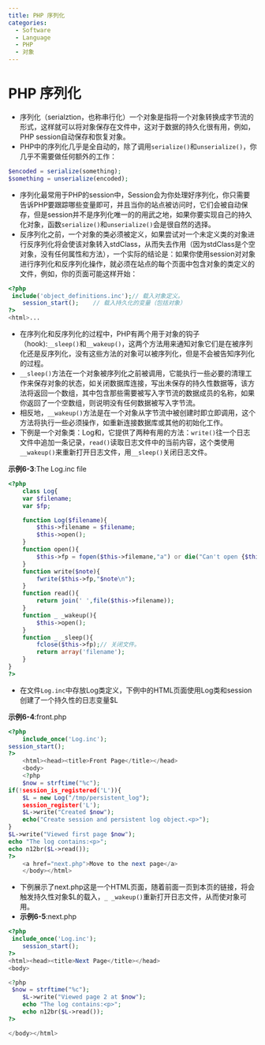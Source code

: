 ```yaml
---
title: PHP 序列化
categories:
  - Software
  - Language
  - PHP
  - 对象
---
```

# PHP 序列化

- 序列化（serialztion，也称串行化）一个对象是指将一个对象转换成字节流的形式，这样就可以将对象保存在文件中，这对于数据的持久化很有用，例如，PHP session自动保存和恢复对象。
- PHP中的序列化几乎是全自动的，除了调用`serialize()`和`unserialize()`，你几乎不需要做任何额外的工作：

```php
$encoded = serialize(something);
$something = unserialize(encoded);
```

- 序列化最常用于PHP的session中，Session会为你处理好序列化，你只需要告诉PHP要跟踪哪些变量即可，并且当你的站点被访问时，它们会被自动保存，但是session并不是序列化唯一的的用武之地，如果你要实现自己的持久化对象，函数`serialize()`和`unserialize()`会是很自然的选择。
- 反序列化之前，一个对象的类必须被定义，如果尝试对一个未定义类的对象进行反序列化将会使该对象转入stdClass，从而失去作用（因为stdClass是个空对象，没有任何属性和方法），一个实际的结论是：如果你使用session对对象进行序列化和反序列化操作，就必须在站点的每个页面中包含对象的类定义的文件，例如，你的页面可能这样开始：

```php
<?php
 include('object_definitions.inc');// 载入对象定义。
	session_start();	// 载入持久化的变量（包括对象）
?>
<html>...
```

- 在序列化和反序列化的过程中，PHP有两个用于对象的钩子（hook):`__sleep()`和`__wakeup()`，这两个方法用来通知对象它们是在被序列化还是反序列化，没有这些方法的对象可以被序列化，但是不会被告知序列化的过程。
- `__sleep()`方法在一个对象被序列化之前被调用，它能执行一些必要的清理工作来保存对象的状态，如关闭数据库连接，写出未保存的持久性数据等，该方法将返回一个数组，其中包含那些需要被写入字节流的数据成员的名称，如果你返回了一个空数组，则说明没有任何数据被写入字节流。
- 相反地，`__wakeup()`方法是在一个对象从字节流中被创建时即立即调用，这个方法将执行一些必须操作，如重新连接数据库或其他的初始化工作。
- 下例是一个对象类：Log和，它提供了两种有用的方法：`write()`往一个日志文件中追加一条记录，`read()`读取日志文件中的当前内容，这个类使用`__wakeup()`来重新打开日志文件，用`__sleep()`关闭日志文件。

**示例6-3**:The Log.inc file

```php
<?php
    class Log{
    var $filename;
    var $fp;

    function Log($filename){
        $this->filename = $filename;
        $this->open();
    }
    function open(){
        $this->fp = fopen($this->filemane,"a") or die("Can't open {$this->filename}");
    }
    function write($note){
        fwrite($this->fp,"$note\n");
    }
    function read(){
        return join(' ',file($this->filename));
    }
    function _ _wakeup(){
        $this->open();
    }
    function _ _sleep(){
        fclose($this->fp);// 关闭文件。
        return array('filename');
    }
}
?>
```

- 在文件`Log.inc`中存放Log类定义，下例中的HTML页面使用Log类和session创建了一个持久性的日志变量$L

**示例6-4**:front.php

```php
<?php
    include_once('Log.inc');
session_start();
?>
    <html><head><title>Front Page</title></head>
    <body>
    <?php
    $now = strftime("%c");
if(!session_is_registered('L')){
    $L = new Log("/tmp/persistent_log");
    session_register('L');
    $L->write("Created $now");
    echo("Create session and persistent log object.<p>");
}
$L->write("Viewed first page $now");
echo "The log contains:<p>";
echo n12br($L->read());
?>
    <a href="next.php">Move to the next page</a>
    </body></html>
```

- 下例展示了next.php这是一个HTML页面，随着前面一页到本页的链接，将会触发持久性对象$L的载入，`_ _wakeup()`重新打开日志文件，从而使对象可用。
- **示例6-5**:next.php

```php
<?php
 include_once('Log.inc');
	session_start();
?>
<html><head><title>Next Page</title></head>
<body>

<?php
 $now = strftime("%c");
	$L->write("Viewed page 2 at $now");
	echo "The log contains:<p>";
	echo n12br($L->read());
?>

</body></html>
```

